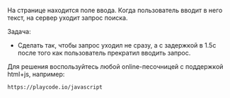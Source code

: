 На странице находится поле ввода. Когда пользователь вводит в него текст, на сервер уходит запрос поиска.

Задача:

* Сделать так, чтобы запрос уходил не сразу, а с задержкой в 1.5с после того как пользователь прекратил вводить запрос.

Для решения воспользуйтесь любой online-песочницей с поддержкой html+js, например:

```
https://playcode.io/javascript
```

